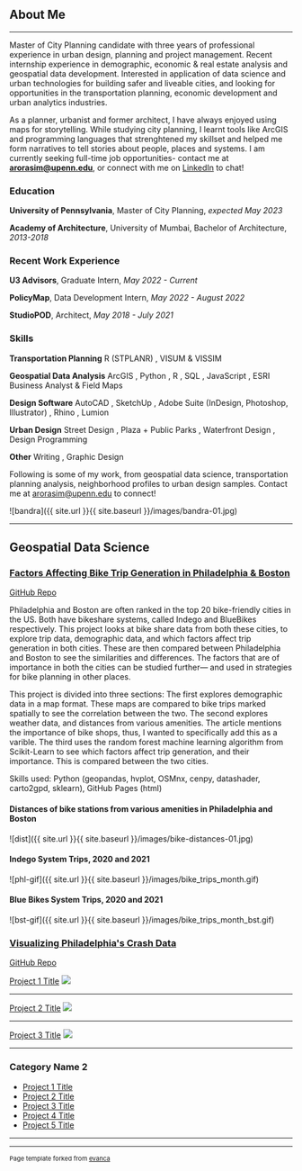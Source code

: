 ## About Me

---

Master of City Planning candidate with three years of professional experience in urban design, planning and project management. Recent internship experience in demographic, economic & real estate analysis and geospatial data development. Interested in application of data science and urban technologies for building safer and liveable cities, and looking for opportunities in the transportation planning, economic development and urban analytics industries. 

As a planner, urbanist and former architect, I have always enjoyed using maps for storytelling. While studying city planning, I learnt tools like ArcGIS and programming languages that strenghtened my skillset and helped me form narratives to tell stories about people, places and systems. I am currently seeking full-time job opportunities- contact me at **arorasim@upenn.edu**, or connect with me on <a href="https://www.linkedin.com/in/simran-arora-88814015a/">LinkedIn</a> to chat!

### Education

**University of Pennsylvania**, Master of City Planning, _expected May 2023_

**Academy of Architecture**, University of Mumbai, Bachelor of Architecture, _2013-2018_

### Recent Work Experience

**U3 Advisors**, Graduate Intern, _May 2022 - Current_

**PolicyMap**, Data Development Intern, _May 2022 - August 2022_

**StudioPOD**, Architect, _May 2018 - July 2021_

### Skills

**Transportation Planning** R (STPLANR) , VISUM & VISSIM 

**Geospatial Data Analysis** ArcGIS , Python , R , SQL , JavaScript , ESRI Business Analyst & Field Maps

**Design Software** AutoCAD , SketchUp , Adobe Suite (InDesign, Photoshop, Illustrator) , Rhino , Lumion

**Urban Design** Street Design , Plaza + Public Parks , Waterfront Design , Design Programming

**Other**  Writing , Graphic Design 


Following is some of my work, from geospatial data science, transportation planning analysis, neighborhood profiles to urban design samples. Contact me at arorasim@upenn.edu to connect!

![bandra]({{ site.url }}{{ site.baseurl }}/images/bandra-01.jpg)

---
## Geospatial Data Science

### [Factors Affecting Bike Trip Generation in Philadelphia & Boston](https://simran-aro.github.io/MUSA-550-Trip-Generation-Comp/)

[GitHub Repo](https://github.com/MUSA-550-Fall-2022/final-project-bike-trip-generation-comparison)

Philadelphia and Boston are often ranked in the top 20 bike-friendly cities in the US. Both have bikeshare systems, called Indego and BlueBikes respectively. This project looks at bike share data from both these cities, to explore trip data, demographic data, and which factors affect trip generation in both cities. These are then compared between Philadelphia and Boston to see the similarities and differences. The factors that are of importance in both the cities can be studied further— and used in strategies for bike planning in other places.

This project is divided into three sections:
The first explores demographic data in a map format. These maps are compared to bike trips marked spatially to see the correlation between the two. The second explores weather data, and distances from various amenities. The article mentions the importance of bike shops, thus, I wanted to specifically add this as a varible. The third uses the random forest machine learning algorithm from Scikit-Learn to see which factors affect trip generation, and their importance. This is compared between the two cities.

Skills used: Python (geopandas, hvplot, OSMnx, cenpy, datashader, carto2gpd, sklearn), GitHub Pages (html)

#### Distances of bike stations from various amenities in Philadelphia and Boston

![dist]({{ site.url }}{{ site.baseurl }}/images/bike-distances-01.jpg)

#### Indego System Trips, 2020 and 2021

![phl-gif]({{ site.url }}{{ site.baseurl }}/images/bike_trips_month.gif)

#### Blue Bikes System Trips, 2020 and 2021

![bst-gif]({{ site.url }}{{ site.baseurl }}/images/bike_trips_month_bst.gif)




### [Visualizing Philadelphia's Crash Data](https://simran-aro.github.io/MUSA-550-Trip-Generation-Comp/)

[GitHub Repo](https://github.com/MUSA-550-Fall-2022/final-project-bike-trip-generation-comparison)







[Project 1 Title](/sample_page)
<img src="images/dummy_thumbnail.jpg?raw=true"/>

---
[Project 2 Title](/pdf/sample_presentation.pdf)
<img src="images/dummy_thumbnail.jpg?raw=true"/>

---
[Project 3 Title](http://example.com/)
<img src="images/dummy_thumbnail.jpg?raw=true"/>

---

### Category Name 2

- [Project 1 Title](http://example.com/)
- [Project 2 Title](http://example.com/)
- [Project 3 Title](http://example.com/)
- [Project 4 Title](http://example.com/)
- [Project 5 Title](http://example.com/)

---




---
<p style="font-size:11px">Page template forked from <a href="https://github.com/evanca/quick-portfolio">evanca</a></p>
<!-- Remove above link if you don't want to attibute -->
